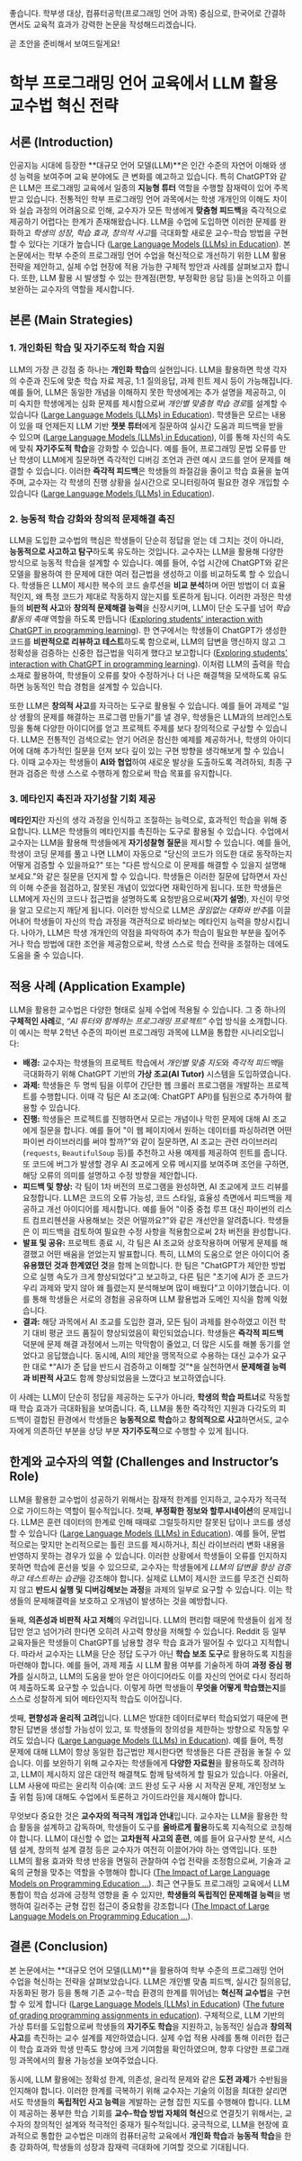 좋습니다. 학부생 대상, 컴퓨터공학(프로그래밍 언어 과목) 중심으로, 한국어로 간결하면서도 교육적 효과가 강력한 논문을 작성해드리겠습니다.

곧 초안을 준비해서 보여드릴게요!

# 학부 프로그래밍 언어 교육에서 LLM 활용 교수법 혁신 전략

## 서론 (Introduction)
인공지능 시대에 등장한 **대규모 언어 모델(LLM)**은 인간 수준의 자연어 이해와 생성 능력을 보여주며 교육 분야에도 큰 변화를 예고하고 있습니다. 특히 ChatGPT와 같은 LLM은 프로그래밍 교육에서 일종의 **지능형 튜터** 역할을 수행할 잠재력이 있어 주목받고 있습니다. 전통적인 학부 프로그래밍 언어 과목에서는 학생 개개인의 이해도 차이와 실습 과정의 어려움으로 인해, 교수자가 모든 학생에게 **맞춤형 피드백**을 즉각적으로 제공하기 어렵다는 한계가 존재해왔습니다. LLM을 수업에 도입하면 이러한 문제를 완화하고 *학생의 성장, 학습 효과, 창의적 사고*를 극대화할 새로운 교수-학습 방법을 구현할 수 있다는 기대가 높습니다 ([Large Language Models (LLMs) in Education](https://www.packtpub.com/en-us/learning/how-to-tutorials/large-language-models-llms-in-education?srsltid=AfmBOoomErm14HsJkFJZo1op6dA4RSHgSFfIory2mu5M4zmyB5i-mGEo#:~:text=The%20capacity%20of%20LLMs%20in,are%20all%20possible%20with%20LLMs)). 본 논문에서는 학부 수준의 프로그래밍 언어 수업을 혁신적으로 개선하기 위한 LLM 활용 전략을 제안하고, 실제 수업 현장에 적용 가능한 구체적 방안과 사례를 살펴보고자 합니다. 또한, LLM 활용 시 발생할 수 있는 한계점(편향, 부정확한 응답 등)을 논의하고 이를 보완하는 교수자의 역할을 제시합니다.

## 본론 (Main Strategies)
### 1. 개인화된 학습 및 자기주도적 학습 지원
LLM의 가장 큰 강점 중 하나는 **개인화 학습**의 실현입니다. LLM을 활용하면 학생 각자의 수준과 진도에 맞춘 학습 자료 제공, 1:1 질의응답, 과제 힌트 제시 등이 가능해집니다. 예를 들어, LLM은 동일한 개념을 이해하지 못한 학생에게는 추가 설명을 제공하고, 이미 숙지한 학생에게는 심화 문제를 제시함으로써 *개인별 맞춤형 학습 경로*를 설계할 수 있습니다 ([Large Language Models (LLMs) in Education](https://www.packtpub.com/en-us/learning/how-to-tutorials/large-language-models-llms-in-education?srsltid=AfmBOoomErm14HsJkFJZo1op6dA4RSHgSFfIory2mu5M4zmyB5i-mGEo#:~:text=The%20capacity%20of%20LLMs%20in,are%20all%20possible%20with%20LLMs)). 학생들은 모르는 내용이 있을 때 언제든지 LLM 기반 **챗봇 튜터**에게 질문하여 실시간 도움과 피드백을 받을 수 있으며 ([Large Language Models (LLMs) in Education](https://www.packtpub.com/en-us/learning/how-to-tutorials/large-language-models-llms-in-education?srsltid=AfmBOoomErm14HsJkFJZo1op6dA4RSHgSFfIory2mu5M4zmyB5i-mGEo#:~:text=%2A%20Real)), 이를 통해 자신의 속도에 맞춰 **자기주도적 학습**을 강화할 수 있습니다. 예를 들어, 프로그래밍 문법 오류를 만난 학생이 LLM에게 질문하면 즉각적인 디버깅 조언과 관련 예시 코드를 얻어 문제를 해결할 수 있습니다. 이러한 **즉각적 피드백**은 학생들의 좌절감을 줄이고 학습 효율을 높여주며, 교수자는 각 학생의 진행 상황을 실시간으로 모니터링하여 필요한 경우 개입할 수 있습니다 ([Large Language Models (LLMs) in Education](https://www.packtpub.com/en-us/learning/how-to-tutorials/large-language-models-llms-in-education?srsltid=AfmBOoomErm14HsJkFJZo1op6dA4RSHgSFfIory2mu5M4zmyB5i-mGEo#:~:text=The%20capacity%20of%20LLMs%20in,are%20all%20possible%20with%20LLMs)).

### 2. 능동적 학습 강화와 창의적 문제해결 촉진
LLM을 도입한 교수법의 핵심은 학생들이 단순히 정답을 얻는 데 그치는 것이 아니라, **능동적으로 사고하고 탐구**하도록 유도하는 것입니다. 교수자는 LLM을 활용해 다양한 방식으로 능동적 학습을 설계할 수 있습니다. 예를 들어, 수업 시간에 ChatGPT와 같은 모델을 활용하여 한 문제에 대한 여러 접근법을 생성하고 이를 비교하도록 할 수 있습니다. 학생들은 LLM이 제시한 복수의 코드 솔루션을 **비교 분석**하며 어떤 방법이 더 효율적인지, 왜 특정 코드가 제대로 작동하지 않는지를 토론하게 됩니다. 이러한 과정은 학생들의 **비판적 사고**와 **창의적 문제해결 능력**을 신장시키며, LLM이 단순 도구를 넘어 *학습 활동의 촉매* 역할을 하도록 만듭니다 ([Exploring students' interaction with ChatGPT in programming learning](https://link.springer.com/article/10.1007/s10639-025-13337-7#:~:text=Exploring%20students%27%20interaction%20with%20ChatGPT,and%20verify%20its%20correctness)). 한 연구에서는 학생들이 ChatGPT가 생성한 코드를 **비판적으로 리뷰하고 테스트**하도록 함으로써, LLM의 답변을 맹신하지 않고 그 정확성을 검증하는 신중한 접근법을 익히게 했다고 보고합니다 ([Exploring students' interaction with ChatGPT in programming learning](https://link.springer.com/article/10.1007/s10639-025-13337-7#:~:text=Exploring%20students%27%20interaction%20with%20ChatGPT,and%20verify%20its%20correctness)). 이처럼 LLM의 출력을 학습 소재로 활용하여, 학생들이 오류를 찾아 수정하거나 더 나은 해결책을 모색하도록 유도하면 능동적인 학습 경험을 설계할 수 있습니다.

또한 LLM은 **창의적 사고**를 자극하는 도구로 활용될 수 있습니다. 예를 들어 과제로 "일상 생활의 문제를 해결하는 프로그램 만들기"를 낼 경우, 학생들은 LLM과의 브레인스토밍을 통해 다양한 아이디어를 얻고 프로젝트 주제를 보다 창의적으로 구상할 수 있습니다. LLM은 전통적인 검색으로는 얻기 어려운 참신한 예제를 제공하거나, 학생의 아이디어에 대해 추가적인 질문을 던져 보다 깊이 있는 구현 방향을 생각해보게 할 수 있습니다. 이때 교수자는 학생들이 **AI와 협업**하여 새로운 발상을 도출하도록 격려하되, 최종 구현과 검증은 학생 스스로 수행하게 함으로써 학습 목표를 유지합니다.

### 3. 메타인지 촉진과 자기성찰 기회 제공
**메타인지**란 자신의 생각 과정을 인식하고 조절하는 능력으로, 효과적인 학습을 위해 중요합니다. LLM은 학생들의 메타인지를 촉진하는 도구로 활용될 수 있습니다. 수업에서 교수자는 LLM을 활용해 학생들에게 **자기성찰형 질문**을 제시할 수 있습니다. 예를 들어, 학생이 코딩 문제를 풀고 나면 LLM이 자동으로 "당신의 코드가 의도한 대로 동작하는지 어떻게 검증할 수 있을까요?" 또는 "다른 방식으로 이 문제를 해결할 수 있을지 설명해보세요."와 같은 질문을 던지게 할 수 있습니다. 학생들은 이러한 질문에 답하면서 자신의 이해 수준을 점검하고, 잘못된 개념이 있었다면 재확인하게 됩니다. 또한 학생들은 LLM에게 자신의 코드나 접근법을 설명하도록 요청받음으로써(**자기 설명**), 자신이 무엇을 알고 모르는지 깨닫게 됩니다. 이러한 방식으로 LLM은 *끊임없는 대화와 반추*를 이끌어내어 학생들이 자신의 학습 과정을 객관적으로 바라보는 메타인지 능력을 향상시킵니다. 나아가, LLM은 학생 개개인의 약점을 파악하여 추가 학습이 필요한 부분을 짚어주거나 학습 방법에 대한 조언을 제공함으로써, 학생 스스로 학습 전략을 조절하는 데에도 도움을 줄 수 있습니다.

## 적용 사례 (Application Example)
LLM을 활용한 교수법은 다양한 형태로 실제 수업에 적용될 수 있습니다. 그 중 하나의 **구체적인 사례**로, *“AI 튜터와 함께하는 프로그래밍 프로젝트”* 수업 방식을 소개합니다. 이 예시는 학부 2학년 수준의 파이썬 프로그래밍 과목에 LLM을 통합한 시나리오입니다:

- **배경:** 교수자는 학생들의 프로젝트 학습에서 *개인별 맞춤 지도*와 *즉각적 피드백*을 극대화하기 위해 ChatGPT 기반의 **가상 조교(AI Tutor)** 시스템을 도입하였습니다.
- **과제:** 학생들은 두 명씩 팀을 이루어 간단한 웹 크롤러 프로그램을 개발하는 프로젝트를 수행합니다. 이때 각 팀은 AI 조교(예: ChatGPT API)를 팀원으로 추가하여 활용할 수 있습니다.
- **진행:** 학생들은 프로젝트를 진행하면서 모르는 개념이나 막힌 문제에 대해 AI 조교에게 질문을 합니다. 예를 들어 "이 웹 페이지에서 원하는 데이터를 파싱하려면 어떤 파이썬 라이브러리를 써야 할까?"와 같이 질문하면, AI 조교는 관련 라이브러리(`requests`, `BeautifulSoup` 등)를 추천하고 사용 예제를 제공하여 힌트를 줍니다. 또 코드에 버그가 발생할 경우 AI 조교에게 오류 메시지를 보여주며 조언을 구하면, 해당 오류의 의미를 설명하고 수정 방향을 제안합니다.
- **피드백 및 향상:** 각 팀이 1차 버전의 프로그램을 완성하면, AI 조교에게 코드 리뷰를 요청합니다. LLM은 코드의 오류 가능성, 코드 스타일, 효율성 측면에서 피드백을 제공하고 개선 아이디어를 제시합니다. 예를 들어 "이중 중첩 루프 대신 파이썬의 리스트 컴프리헨션을 사용해보는 것은 어떨까요?"와 같은 개선안을 알려줍니다. 학생들은 이 피드백을 검토하여 필요한 수정 사항을 적용함으로써 2차 버전을 완성합니다.
- **발표 및 공유:** 프로젝트 종료 시, 각 팀은 AI 조교와 상호작용하며 어떻게 문제를 해결했고 어떤 배움을 얻었는지 발표합니다. 특히, LLM의 도움으로 얻은 아이디어 중 **유용했던 것과 한계였던 것**을 함께 논의합니다. 한 팀은 "ChatGPT가 제안한 방법으로 실행 속도가 크게 향상되었다"고 보고하고, 다른 팀은 "초기에 AI가 준 코드가 우리 과제와 맞지 않아 왜 틀렸는지 분석해보며 많이 배웠다"고 이야기했습니다. 이를 통해 학생들은 서로의 경험을 공유하며 LLM 활용법과 도메인 지식을 함께 익혔습니다.
- **결과:** 해당 과목에서 AI 조교를 도입한 결과, 모든 팀이 과제를 완수하였고 이전 학기 대비 평균 코드 품질이 향상되었음이 확인되었습니다. 학생들은 **즉각적 피드백** 덕분에 문제 해결 과정에서 느끼는 막막함이 줄었고, 더 많은 시도를 해볼 동기를 얻었다고 응답했습니다. 동시에, AI의 제안을 맹목적으로 수용하는 대신 교수가 요구한 대로 *“AI가 준 답을 반드시 검증하고 이해할 것”*을 실천하면서 **문제해결 능력과 비판적 사고**도 함께 향상되었음을 느꼈다고 보고하였습니다.

이 사례는 LLM이 단순히 정답을 제공하는 도구가 아니라, **학생의 학습 파트너**로 작동할 때 학습 효과가 극대화됨을 보여줍니다. 즉, LLM을 통한 즉각적인 지원과 다각도의 피드백이 결합된 환경에서 학생들은 **능동적으로 학습**하고 **창의적으로 사고**하면서도, 교수자에게 의존하던 부분을 상당 부분 **자기주도적**으로 수행할 수 있게 됩니다.

## 한계와 교수자의 역할 (Challenges and Instructor’s Role)
LLM을 활용한 교수법이 성공하기 위해서는 잠재적 한계를 인지하고, 교수자가 적극적으로 가이드하는 역할이 필수적입니다. 첫째, **부정확한 정보와 할루시네이션**의 문제입니다. LLM은 훈련 데이터의 한계로 인해 때때로 그럴듯하지만 잘못된 답이나 코드를 생성할 수 있습니다 ([Large Language Models (LLMs) in Education](https://www.packtpub.com/en-us/learning/how-to-tutorials/large-language-models-llms-in-education?srsltid=AfmBOoomErm14HsJkFJZo1op6dA4RSHgSFfIory2mu5M4zmyB5i-mGEo#:~:text=The%20fact%20that%20LLMs%20might,could%20be%20old%20or%20erroneous)). 예를 들어, 문법적으로는 맞지만 논리적으로는 틀린 코드를 제시하거나, 최신 라이브러리 변화 내용을 반영하지 못하는 경우가 있을 수 있습니다. 이러한 상황에서 학생들이 오류를 인지하지 못하면 학습에 혼선을 빚을 수 있으므로, 교수자는 학생들에게 *LLM의 답변을 항상 검증하고 테스트하는 습관*을 강조해야 합니다. 실제로 LLM이 제시한 코드를 무조건 신뢰하지 않고 **반드시 실행 및 디버깅해보는 과정**을 과제의 일부로 요구할 수 있습니다. 이는 학생들의 문제해결력을 보호하고 오개념이 발생하는 것을 예방합니다.

둘째, **의존성과 비판적 사고 저해**의 우려입니다. LLM의 편리함 때문에 학생들이 쉽게 정답만 얻고 넘어가려 한다면 오히려 사고력 향상을 저해할 수 있습니다. Reddit 등 일부 교육자들은 학생들이 ChatGPT를 남용할 경우 학습 효과가 떨어질 수 있다고 지적합니다. 따라서 교수자는 LLM을 단순 정답 도구가 아닌 **학습 보조 도구**로 활용하도록 지침을 마련해야 합니다. 예를 들어, 과제 제출 시 LLM 활용 여부를 기술하게 하여 **과정 중심 평가**를 실시하고, LLM의 도움을 받아 얻은 아이디어라도 이를 자신의 언어로 다시 정리하여 제출하도록 요구할 수 있습니다. 이렇게 하면 학생들이 **무엇을 어떻게 학습했는지**를 스스로 성찰하게 되어 메타인지적 학습도 이어집니다.

셋째, **편향성과 윤리적 고려**입니다. LLM은 방대한 데이터로부터 학습되었기 때문에 편향된 답변을 생성할 가능성이 있고, 또 학생들의 창의성을 제한하는 방향으로 작동할 우려도 있습니다 ([Large Language Models (LLMs) in Education](https://www.packtpub.com/en-us/learning/how-to-tutorials/large-language-models-llms-in-education?srsltid=AfmBOoomErm14HsJkFJZo1op6dA4RSHgSFfIory2mu5M4zmyB5i-mGEo#:~:text=)). 예를 들어, 특정 문제에 대해 LLM이 항상 동일한 접근법만 제시한다면 학생들은 다른 관점을 놓칠 수 있습니다. 이를 보완하기 위해 교수자는 학생들에게 **다양한 자료원**을 활용하도록 장려하고, LLM이 제시하지 않은 대안적 해결책도 함께 탐색하게 할 필요가 있습니다. 아울러, LLM 사용에 따르는 윤리적 이슈(예: 코드 완성 도구 사용 시 저작권 문제, 개인정보 노출 위험 등)에 대해도 수업에서 토론하고 가이드라인을 제시해야 합니다.

무엇보다 중요한 것은 **교수자의 적극적 개입과 안내**입니다. 교수자는 LLM을 활용한 학습 활동을 설계하고 감독하며, 학생들이 도구를 **올바르게 활용**하도록 지속적으로 코칭해야 합니다. LLM이 대신할 수 없는 **고차원적 사고의 훈련**, 예를 들어 요구사항 분석, 시스템 설계, 창의적 설계 결정 등은 교수자가 여전히 이끌어가야 하는 영역입니다. 또한 LLM의 활용 효과와 학생 반응을 면밀히 관찰하여 수업 전략을 조정함으로써, 기술과 교육의 균형을 맞추는 역할을 수행해야 합니다 ([The Impact of Large Language Models on Programming Education ...](https://doaj.org/article/6845014a0ffa4b10aaedbb517f776b9e#:~:text=,solving%20skills%20in%20programming%20education)). 최근 연구들도 프로그래밍 교육에서 LLM 통합이 학습 성과에 긍정적 영향을 줄 수 있지만, **학생들의 독립적인 문제해결 능력**을 병행하여 길러주는 균형 잡힌 접근이 중요함을 강조합니다 ([The Impact of Large Language Models on Programming Education ...](https://doaj.org/article/6845014a0ffa4b10aaedbb517f776b9e#:~:text=,solving%20skills%20in%20programming%20education)).

## 결론 (Conclusion)
본 논문에서는 **대규모 언어 모델(LLM)**을 활용하여 학부 수준의 프로그래밍 언어 수업을 혁신하는 전략을 살펴보았습니다. LLM은 개인별 맞춤 피드백, 실시간 질의응답, 자동화된 평가 등을 통해 기존 교수-학습 환경의 한계를 뛰어넘는 **혁신적 교수법**을 구현할 수 있게 합니다 ([Large Language Models (LLMs) in Education](https://www.packtpub.com/en-us/learning/how-to-tutorials/large-language-models-llms-in-education?srsltid=AfmBOoomErm14HsJkFJZo1op6dA4RSHgSFfIory2mu5M4zmyB5i-mGEo#:~:text=Additionally%2C%20LLMs%20can%20be%20utilized,teaching%20and%20connecting%20with%20students)) ([The future of grading programming assignments in education](https://www.sciencedirect.com/science/article/pii/S1871187124000609#:~:text=The%20future%20of%20grading%20programming,as%20time%20efficiency%2C%20quality)). 구체적으로, LLM 기반의 가상 튜터를 도입함으로써 학생들의 **자기주도 학습**을 지원하고, 능동적인 실습과 **창의적 사고**를 촉진하는 교수 설계를 제안하였습니다. 실제 수업 적용 사례를 통해 이러한 접근이 학습 효과와 학생 만족도 향상에 크게 기여함을 확인하였으며, 향후 다양한 프로그래밍 과목에서의 활용 가능성을 보여주었습니다. 

동시에, LLM 활용에는 정확성 한계, 의존성, 윤리적 문제와 같은 **도전 과제**가 수반됨을 인지해야 합니다. 이러한 한계를 극복하기 위해 교수자는 기술의 이점을 최대한 살리면서도 학생들의 **독립적인 사고 능력**을 계발하는 균형 잡힌 지도를 수행해야 합니다. LLM이 제공하는 풍부한 학습 기회를 **교수-학습 방법 자체의 혁신**으로 연결짓기 위해서는, 교수자의 창의적인 설계와 적극적인 중재가 필수적입니다. 궁극적으로, LLM을 현장에 효과적으로 통합한 교수법은 미래의 컴퓨터공학 교육에서 **개인화 학습**과 **능동적 학습**을 한층 강화하여, 학생들의 성장과 잠재력 극대화에 기여할 것으로 기대됩니다. 


